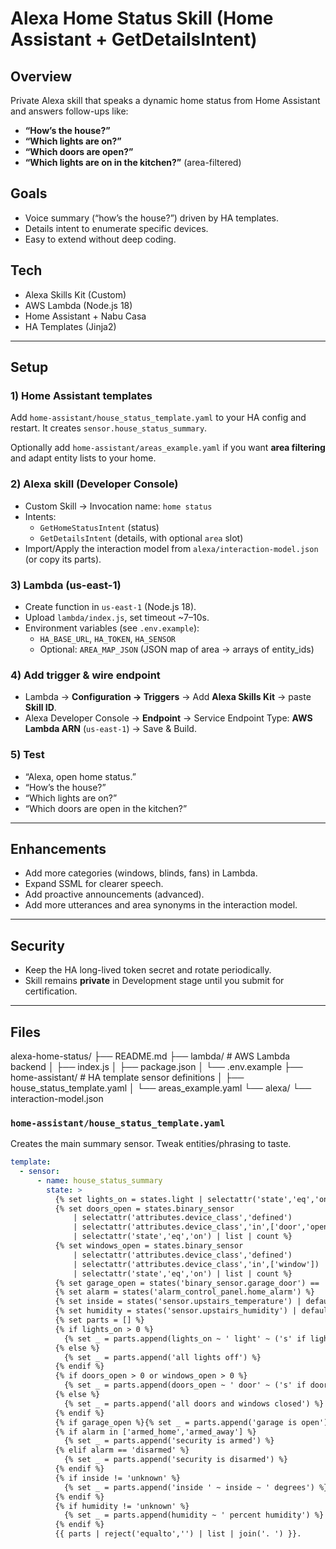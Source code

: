 # Alexa Home Status Skill (Home Assistant + GetDetailsIntent)

## Overview

Private Alexa skill that speaks a dynamic home status from Home Assistant and answers follow-ups like:

- **“How’s the house?”**
- **“Which lights are on?”**
- **“Which doors are open?”**
- **“Which lights are on in the kitchen?”** (area-filtered)

## Goals

- Voice summary (“how’s the house?”) driven by HA templates.
- Details intent to enumerate specific devices.
- Easy to extend without deep coding.

## Tech

- Alexa Skills Kit (Custom)
- AWS Lambda (Node.js 18)
- Home Assistant + Nabu Casa
- HA Templates (Jinja2)

---

## Setup

### 1) Home Assistant templates

Add `home-assistant/house_status_template.yaml` to your HA config and restart. It creates `sensor.house_status_summary`.

Optionally add `home-assistant/areas_example.yaml` if you want **area filtering** and adapt entity lists to your home.

### 2) Alexa skill (Developer Console)

- Custom Skill → Invocation name: `home status`
- Intents:
  - `GetHomeStatusIntent` (status)
  - `GetDetailsIntent` (details, with optional `area` slot)
- Import/Apply the interaction model from `alexa/interaction-model.json` (or copy its parts).

### 3) Lambda (us-east-1)

- Create function in `us-east-1` (Node.js 18).
- Upload `lambda/index.js`, set timeout ~7–10s.
- Environment variables (see `.env.example`):
  - `HA_BASE_URL`, `HA_TOKEN`, `HA_SENSOR`
  - Optional: `AREA_MAP_JSON` (JSON map of area → arrays of entity_ids)

### 4) Add trigger & wire endpoint

- Lambda → **Configuration → Triggers** → Add **Alexa Skills Kit** → paste **Skill ID**.
- Alexa Developer Console → **Endpoint** → Service Endpoint Type: **AWS Lambda ARN** (`us-east-1`) → Save & Build.

### 5) Test

- “Alexa, open home status.”
- “How’s the house?”
- “Which lights are on?”
- “Which doors are open in the kitchen?”

---

## Enhancements

- Add more categories (windows, blinds, fans) in Lambda.
- Expand SSML for clearer speech.
- Add proactive announcements (advanced).
- Add more utterances and area synonyms in the interaction model.

---

## Security

- Keep the HA long-lived token secret and rotate periodically.
- Skill remains **private** in Development stage until you submit for certification.

---

## Files

alexa-home-status/
├── README.md
├── lambda/ # AWS Lambda backend
│ ├── index.js
│ ├── package.json
│ └── .env.example
├── home-assistant/ # HA template sensor definitions
│ ├── house_status_template.yaml
│ └── areas_example.yaml
└── alexa/
└── interaction-model.json

### `home-assistant/house_status_template.yaml`

Creates the main summary sensor. Tweak entities/phrasing to taste.

```yaml
template:
  - sensor:
      - name: house_status_summary
        state: >
          {% set lights_on = states.light | selectattr('state','eq','on') | list | count %}
          {% set doors_open = states.binary_sensor
              | selectattr('attributes.device_class','defined')
              | selectattr('attributes.device_class','in',['door','opening'])
              | selectattr('state','eq','on') | list | count %}
          {% set windows_open = states.binary_sensor
              | selectattr('attributes.device_class','defined')
              | selectattr('attributes.device_class','in',['window'])
              | selectattr('state','eq','on') | list | count %}
          {% set garage_open = states('binary_sensor.garage_door') == 'on' %}
          {% set alarm = states('alarm_control_panel.home_alarm') %}
          {% set inside = states('sensor.upstairs_temperature') | default('unknown') %}
          {% set humidity = states('sensor.upstairs_humidity') | default('unknown') %}
          {% set parts = [] %}
          {% if lights_on > 0 %}
            {% set _ = parts.append(lights_on ~ ' light' ~ ('s' if lights_on != 1 else '') ~ ' on') %}
          {% else %}
            {% set _ = parts.append('all lights off') %}
          {% endif %}
          {% if doors_open > 0 or windows_open > 0 %}
            {% set _ = parts.append(doors_open ~ ' door' ~ ('s' if doors_open != 1 else '') ~ ' open, ' ~ windows_open ~ ' window' ~ ('s' if windows_open != 1 else '') ~ ' open') %}
          {% else %}
            {% set _ = parts.append('all doors and windows closed') %}
          {% endif %}
          {% if garage_open %}{% set _ = parts.append('garage is open') %}{% endif %}
          {% if alarm in ['armed_home','armed_away'] %}
            {% set _ = parts.append('security is armed') %}
          {% elif alarm == 'disarmed' %}
            {% set _ = parts.append('security is disarmed') %}
          {% endif %}
          {% if inside != 'unknown' %}
            {% set _ = parts.append('inside ' ~ inside ~ ' degrees') %}
          {% endif %}
          {% if humidity != 'unknown' %}
            {% set _ = parts.append(humidity ~ ' percent humidity') %}
          {% endif %}
          {{ parts | reject('equalto','') | list | join('. ') }}.
